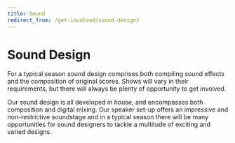 ```yaml
---
title: Sound
redirect_from: /get-involved/sound-design/
---
```


# Sound Design

For a typical season sound design comprises both compiling sound effects and the composition of original scores. Shows will vary in their requirements, but there will always be plenty of opportunity to get involved.

Our sound design is all developed in house, and encompasses both composition and digital mixing. Our speaker set-up offers an impressive and non-restrictive soundstage and in a typical season there will be many opportunities for sound designers to tackle a multitude of exciting and varied designs.
